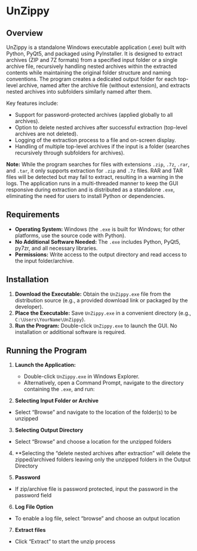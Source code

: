 # UnZippy

## Overview

UnZippy is a standalone Windows executable application (.exe) built with Python, PyQt5, and packaged using PyInstaller. It is designed to extract archives (ZIP and 7Z formats) from a specified input folder or a single archive file, recursively handling nested archives within the extracted contents while maintaining the original folder structure and naming conventions. The program creates a dedicated output folder for each top-level archive, named after the archive file (without extension), and extracts nested archives into subfolders similarly named after them.

Key features include:
- Support for password-protected archives (applied globally to all archives).
- Option to delete nested archives after successful extraction (top-level archives are not deleted).
- Logging of the extraction process to a file and on-screen display.
- Handling of multiple top-level archives if the input is a folder (searches recursively through subfolders for archives).

**Note:** While the program searches for files with extensions `.zip`, `.7z`, `.rar`, and `.tar`, it only supports extraction for `.zip` and `.7z` files. RAR and TAR files will be detected but may fail to extract, resulting in a warning in the logs. 
The application runs in a multi-threaded manner to keep the GUI responsive during extraction and is distributed as a standalone `.exe`, eliminating the need for users to install Python or dependencies.

## Requirements

- **Operating System:** Windows (the `.exe` is built for Windows; for other platforms, use the source code with Python).
- **No Additional Software Needed:** The `.exe` includes Python, PyQt5, py7zr, and all necessary libraries.
- **Permissions:** Write access to the output directory and read access to the input folder/archive.

## Installation

1. **Download the Executable:** Obtain the `UnZippy.exe` file from the distribution source (e.g., a provided download link or packaged by the developer).
2. **Place the Executable:** Save `UnZippy.exe` in a convenient directory (e.g., `C:\Users\YourName\UnZippy`).
3. **Run the Program:** Double-click `UnZippy.exe` to launch the GUI. No installation or additional software is required.

## Running the Program

1. **Launch the Application:**
   - Double-click `UnZippy.exe` in Windows Explorer.
   - Alternatively, open a Command Prompt, navigate to the directory containing the `.exe`, and run:

2.  **Selecting Input Folder or Archive**
- Select “Browse” and navigate to the location of the folder(s) to be unzipped

3. **Selecting Output Directory**
- Select “Browse” and choose a location for the unzipped folders
4. **Selecting the “delete nested archives after extraction” will delete the zipped/archived folders leaving only the unzipped folders in the Output Directory

5. **Password**
- If zip/archive file is password protected, input the password in the password field

6. **Log File Option**
- To enable a log file, select “browse” and choose an output location

7. **Extract files**
-  Click “Extract” to start the unzip process
